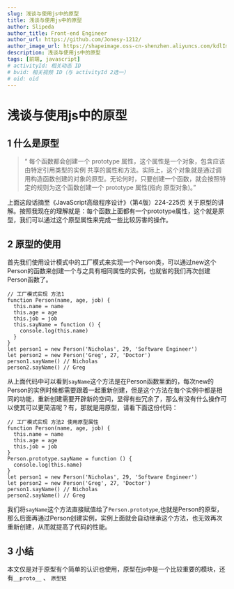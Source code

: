 ```yaml
---
slug: 浅谈与使用js中的原型
title: 浅谈与使用js中的原型
author: Slipeda
author_title: Front-end Engineer
author_url: https://github.com/Jonesy-1212/
author_image_url: https://shapeimage.oss-cn-shenzhen.aliyuncs.com/kdlImage/7e603d7eaa7741cdaf540ab85e900876-logo.jpg
description: 浅谈与使用js中的原型
tags: [前端, javascript]
# activityId: 相关动态 ID
# bvid: 相关视频 ID（与 activityId 2选一）
# oid: oid
---
```


<!-- truncate -->

# 浅谈与使用js中的原型

## 1 什么是原型

> “ 每个函数都会创建一个 prototype 属性，这个属性是一个对象，包含应该由特定引用类型的实例 共享的属性和方法。实际上，这个对象就是通过调用构造函数创建的对象的原型。无论何时，只要创建一个函数，就会按照特定的规则为这个函数创建一个 prototype 属性(指向 原型对象)。”

上面这段话摘至《JavaScript高级程序设计》（第4版）224-225页 关于原型的讲解。按照我现在的理解就是：每个函数上面都有一个prototype属性，这个就是原型，我们可以通过这个原型属性来完成一些比较厉害的操作。

## 2 原型的使用

首先我们使用设计模式中的工厂模式来实现一个Person类，可以通过new这个Person的函数来创建一个与之具有相同属性的实例，也就省的我们再次创建Person函数了。

```
// 工厂模式实现 方法1
function Person(name, age, job) {
  this.name = name
  this.age = age
  this.job = job
  this.sayName = function () {
    console.log(this.name)
  }
}
let person1 = new Person('Nicholas', 29, 'Software Engineer')
let person2 = new Person('Greg', 27, 'Doctor')
person1.sayName() // Nicholas
person2.sayName() // Greg
```

从上面代码中可以看到`sayName`这个方法是在Person函数里面的，每次new的Person的实例时候都需要跟着一起重新创建，但是这个方法在每个实例中都是相同的功能，重新创建需要开辟新的空间，显得有些冗余了，那么有没有什么操作可以使其可以更简洁呢？有，那就是用原型，请看下面这份代码：

```
// 工厂模式实现 方法2 使用原型属性
function Person(name, age, job) {
  this.name = name
  this.age = age
  this.job = job
}
Person.prototype.sayName = function () {
  console.log(this.name)
}
let person1 = new Person('Nicholas', 29, 'Software Engineer')
let person2 = new Person('Greg', 27, 'Doctor')
person1.sayName() // Nicholas
person2.sayName() // Greg
```

我们将`sayName`这个方法直接赋值给了`Person.prototype`,也就是Person的原型，那么后面再通过Person创建实例，实例上面就会自动继承这个方法，也无效再次重新创建，从而就提高了代码的性能。

## 3 小结

本文仅是对于原型有个简单的认识也使用，原型在js中是一个比较重要的模块，还有`__proto__` 、 ` 原型链 ` 